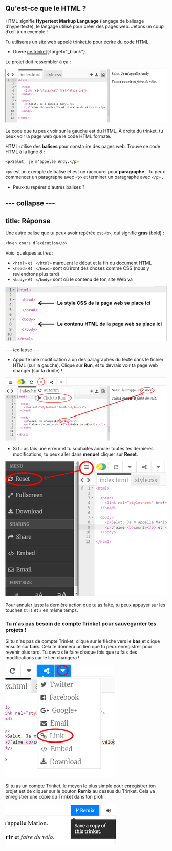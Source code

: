 ## Qu'est-ce que le HTML ?

HTML signifie **Hypertext Markup Language** (langage de balisage d’hypertexte), le langage utilisé pour créer des pages web. Jetons un coup d’œil à un exemple !

Tu utiliseras un site web appelé trinket.io pour écrire du code HTML.

+ Ouvre [ce trinket](https://trinket.io/html/46a7cd9bf7){:target="_blank"}.

Le projet doit ressembler à ça :

![capture d'écran](images/birthday-starter.png)

Le code que tu peux voir sur la gauche est du HTML. À droite du trinket, tu peux voir la page web que le code HTML formate.

HTML utilise des **balises** pour construire des pages web. Trouve ce code HTML à la ligne 8 :

```html
<p>Salut, je m'appelle Andy.</p>
```

`<p>` est un exemple de balise et est un raccourci pour **paragraphe** . Tu peux commencer un paragraphe avec `<p>` et terminer un paragraphe avec `</p>` .

+ Peux-tu repérer d'autres balises ?

--- collapse ---
---
title: Réponse
---

Une autre balise que tu peux avoir repérée est `<b>`, qui signifie **gras** (bold) :

```html
<b>en cours d’exécution</b>
```

Voici quelques autres :

+ `<html>` et ` </html>` marquent le début et la fin du document HTML
+ `<head>` et ` </head>` sont où iront des choses comme CSS (nous y reviendrons plus tard)
+ `<body>` et ` </body>` sont où le contenu de ton site Web va

![capture d'écran](images/birthday-head-body.png)

--- /collapse ---

+ Apporte une modification à un des paragraphes du texte dans le fichier HTML (sur la gauche). Clique sur **Run**, et tu devrais voir ta page web changer (sur la droite) !

![capture d'écran](images/birthday-edit-html.png)

+ Si tu as fais une erreur et tu souhaites annuler toutes tes dernières modifications, tu peux aller dans **menu**et cliquer sur **Reset**.

![capture d'écran](images/birthday-reset.png)

Pour annuler juste la dernière action que tu as faite, tu peux appuyer sur les touches `Ctrl` et `z` en même temps.

### Tu n'as pas besoin de compte Trinket pour sauvegarder tes projets !

Si tu n'as pas de compte Trinket, clique sur le flèche vers le **bas** et clique ensuite sur **Link**. Cela te donnera un lien que tu peux enregistrer pour revenir plus tard. Tu devras le faire chaque fois que tu fais des modifications car le lien changera !

![capture d'écran](images/birthday-link.png)

Si tu as un compte Trinket, le moyen le plus simple pour enregistrer ton projet est de cliquer sur le bouton **Remix** au dessus du Trinket. Cela va enregistrer une copie du Trinket dans ton profil.

![capture d'écran](images/birthday-remix.png)